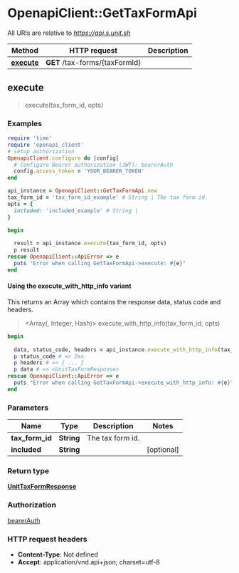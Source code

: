 # OpenapiClient::GetTaxFormApi

All URIs are relative to *https://api.s.unit.sh*

| Method | HTTP request | Description |
| ------ | ------------ | ----------- |
| [**execute**](GetTaxFormApi.md#execute) | **GET** /tax-forms/{taxFormId} |  |


## execute

> <UnitTaxFormResponse> execute(tax_form_id, opts)



### Examples

```ruby
require 'time'
require 'openapi_client'
# setup authorization
OpenapiClient.configure do |config|
  # Configure Bearer authorization (JWT): bearerAuth
  config.access_token = 'YOUR_BEARER_TOKEN'
end

api_instance = OpenapiClient::GetTaxFormApi.new
tax_form_id = 'tax_form_id_example' # String | The tax form id.
opts = {
  included: 'included_example' # String | 
}

begin
  
  result = api_instance.execute(tax_form_id, opts)
  p result
rescue OpenapiClient::ApiError => e
  puts "Error when calling GetTaxFormApi->execute: #{e}"
end
```

#### Using the execute_with_http_info variant

This returns an Array which contains the response data, status code and headers.

> <Array(<UnitTaxFormResponse>, Integer, Hash)> execute_with_http_info(tax_form_id, opts)

```ruby
begin
  
  data, status_code, headers = api_instance.execute_with_http_info(tax_form_id, opts)
  p status_code # => 2xx
  p headers # => { ... }
  p data # => <UnitTaxFormResponse>
rescue OpenapiClient::ApiError => e
  puts "Error when calling GetTaxFormApi->execute_with_http_info: #{e}"
end
```

### Parameters

| Name | Type | Description | Notes |
| ---- | ---- | ----------- | ----- |
| **tax_form_id** | **String** | The tax form id. |  |
| **included** | **String** |  | [optional] |

### Return type

[**UnitTaxFormResponse**](UnitTaxFormResponse.md)

### Authorization

[bearerAuth](../README.md#bearerAuth)

### HTTP request headers

- **Content-Type**: Not defined
- **Accept**: application/vnd.api+json; charset=utf-8

